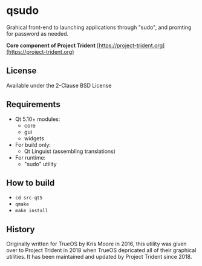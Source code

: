 # qsudo
Grahical front-end to launching applications through "sudo", and promting for password as needed.

**Core component of Project Trident**
[https://project-trident.org](https://project-trident.org)

## License
Available under the 2-Clause BSD License

## Requirements
* Qt 5.10+ modules:
   * core
   * gui
   * widgets
* For build only:
   * Qt Linguist (assembling translations)
* For runtime:
   * "sudo" utility

## How to build
* `cd src-qt5`
* `qmake`
* `make install`

## History
Originally written for TrueOS by Kris Moore in 2016, this utility was given over to Project Trident in 2018 when TrueOS depricated all of their graphical utilities.
It has been maintained and updated by Project Trident since 2018.
